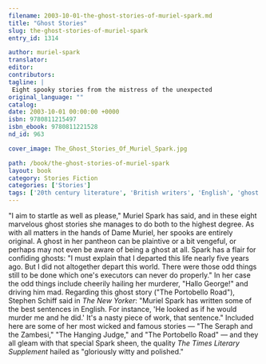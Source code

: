 ```yaml
---
filename: 2003-10-01-the-ghost-stories-of-muriel-spark.md
title: "Ghost Stories"
slug: the-ghost-stories-of-muriel-spark
entry_id: 1314

author: muriel-spark
translator: 
editor: 
contributors: 
tagline: |
 Eight spooky stories from the mistress of the unexpected
original_language: ""
catalog: 
date: 2003-10-01 00:00:00 +0000 
isbn: 9780811215497
isbn_ebook: 9780811221528
nd_id: 963

cover_image: The_Ghost_Stories_Of_Muriel_Spark.jpg

path: /book/the-ghost-stories-of-muriel-spark
layout: book
category: Stories Fiction
categories: ['Stories']
tags: ['20th century literature', 'British writers', 'English', 'ghost stories', 'Scotland']
---
```

"I aim to startle as well as please," Muriel Spark has said, and in these eight marvelous ghost stories she manages to do both to the highest degree. As with all matters in the hands of Dame Muriel, her spooks are entirely original. A ghost in her pantheon can be plaintive or a bit vengeful, or perhaps may not even be aware of being a ghost at all. Spark has a flair for confiding ghosts: "I must explain that I departed this life nearly five years ago. But I did not altogether depart this world. There were those odd things still to be done which one's executors can never do properly." In her case the odd things include cheerily hailing her murderer, "Hallo George!" and driving him mad. Regarding this ghost story ("The Portobello Road"), Stephen Schiff said in *The New Yorker*: "Muriel Spark has written some of the best sentences in English. For instance, 'He looked as if he would murder me and he did.' It's a nasty piece of work, that sentence." Included here are some of her most wicked and famous stories — "The Seraph and the Zambesi," "The Hanging Judge," and "The Portobello Road" — and they all gleam with that special Spark sheen, the quality *The Times Literary Supplement* hailed as "gloriously witty and polished."






